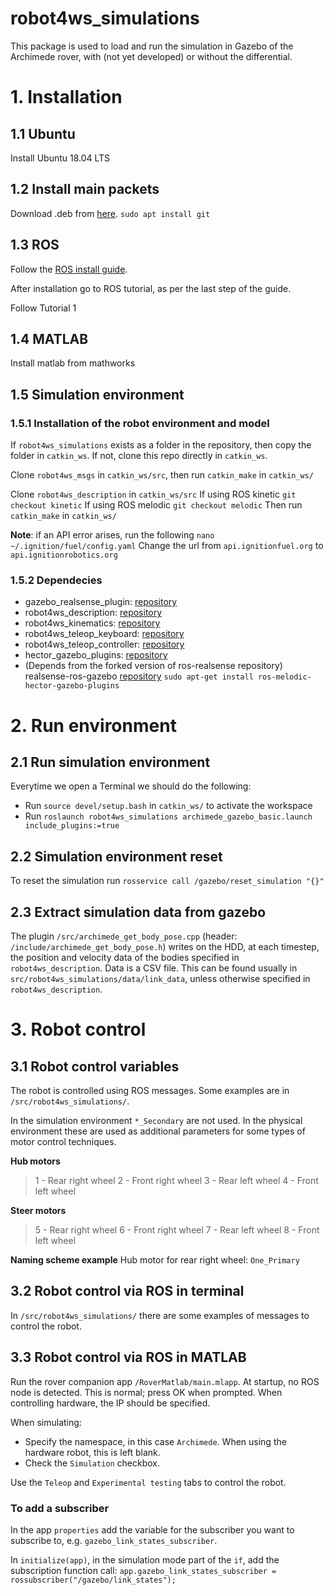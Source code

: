 # robot4ws_simulations
This package is used to load and run the simulation in Gazebo of the Archimede rover, with (not yet developed) or without the differential.



# 1. Installation
## 1.1 Ubuntu
Install Ubuntu 18.04 LTS

## 1.2 Install main packets
Download .deb from [here](https://code.visualstudio.com/).
```sudo apt install git```

## 1.3 ROS
Follow the [ROS install guide](http://wiki.ros.org/melodic/Installation/Ubuntu).

After installation go to ROS tutorial, as per the last step of the guide.

Follow Tutorial 1

## 1.4 MATLAB
Install matlab from mathworks

## 1.5 Simulation environment
### 1.5.1 Installation of the robot environment and model
If ```robot4ws_simulations``` exists as a folder in the repository, then copy the folder in ```catkin_ws```. If not, clone this repo directly in ```catkin_ws```.

Clone ```robot4ws_msgs``` in ```catkin_ws/src```, then run ```catkin_make``` in ```catkin_ws/```

Clone ```robot4ws_description``` in ```catkin_ws/src```
If using ROS kinetic ```git checkout kinetic```
If using ROS melodic ```git checkout melodic```
Then run ```catkin_make``` in ```catkin_ws/```

**Note**: if an API error arises, run the following
```nano ~/.ignition/fuel/config.yaml```
Change the url from ```api.ignitionfuel.org``` to ```api.ignitionrobotics.org```

### 1.5.2 Dependecies
* gazebo_realsense_plugin: [repository](https://github.com/pal-robotics/realsense_gazebo_plugin)
* robot4ws_description: [repository](https://github.com/matteocaruso1993/robot4ws_description)
* robot4ws_kinematics: [repository](https://github.com/matteocaruso1993/rover4ws-kinematics)
* robot4ws_teleop_keyboard: [repository](https://github.com/matteocaruso1993/rover4ws_teleop_keyboard)
* robot4ws_teleop_controller: [repository](https://github.com/matteocaruso1993/robot4ws-teleop-joystick)
* hector_gazebo_plugins: [repository](http://wiki.ros.org/action/fullsearch/hector_gazebo_plugins?action=fullsearch&context=180&value=linkto%3A%22hector_gazebo_plugins%22)
* (Depends from the forked version of ros-realsense repository) realsense-ros-gazebo [repository](https://github.com/rickstaa/realsense-ros-gazebo)
``` sudo apt-get install ros-melodic-hector-gazebo-plugins ```



# 2. Run environment
## 2.1 Run simulation environment
Everytime we open a Terminal we should do the following:
* Run ```source devel/setup.bash``` in ```catkin_ws/``` to activate the workspace
* Run ```roslaunch robot4ws_simulations archimede_gazebo_basic.launch include_plugins:=true```


## 2.2 Simulation environment reset
To reset the simulation run ```rosservice call /gazebo/reset_simulation "{}"```

## 2.3 Extract simulation data from gazebo
The plugin ```/src/archimede_get_body_pose.cpp``` (header: ```/include/archimede_get_body_pose.h```) writes on the HDD, at each timestep, the position and velocity data of the bodies specified in ```robot4ws_description```. Data is a CSV file.
This can be found usually in ```src/robot4ws_simulations/data/link_data```, unless otherwise specified in ```robot4ws_description```.



# 3. Robot control
## 3.1 Robot control variables
The robot is controlled using ROS messages. Some examples are in ```/src/robot4ws_simulations/```.

In the simulation environment ```*_Secondary``` are not used. In the physical environment these are used as additional parameters for some types of motor control techniques.

**Hub motors**
>1 - Rear right wheel
>2 - Front right wheel
>3 - Rear left wheel
>4 - Front left wheel

**Steer motors**
>5 - Rear right wheel
>6 - Front right wheel
>7 - Rear left wheel
>8 - Front left wheel

**Naming scheme example**
Hub motor for rear right wheel:
```One_Primary```

## 3.2 Robot control via ROS in terminal
In ```/src/robot4ws_simulations/``` there are some examples of messages to control the robot.

## 3.3 Robot control via ROS in MATLAB
Run the rover companion app ```/RoverMatlab/main.mlapp```.
At startup, no ROS node is detected. This is normal; press OK when prompted. When controlling hardware, the IP should be specified.

When simulating:
* Specify the namespace, in this case ```Archimede```. When using the hardware robot, this is left blank.
* Check the ```Simulation``` checkbox.

Use the ```Teleop``` and ```Experimental testing``` tabs to control the robot.

### To add a subscriber
In the app ```properties``` add the variable for the subscriber you want to subscribe to, e.g. ```gazebo_link_states_subscriber```.

In ```initialize(app)```, in the simulation mode part of the ```if```, add the subscription function call:
```app.gazebo_link_states_subscriber = rossubscriber("/gazebo/link_states");```












